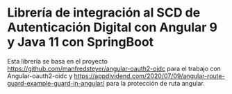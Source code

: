 # Librería de integración al SCD de Autenticación Digital con Angular 9 y Java 11 con SpringBoot

Esta librería se basa en el proyecto https://github.com/manfredsteyer/angular-oauth2-oidc para el trabajo con Angular-oauth2-oidc y https://appdividend.com/2020/07/09/angular-route-guard-example-guard-in-angular/ para la protección de ruta angular.